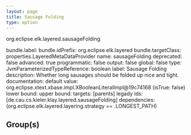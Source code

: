 ```yaml
---
layout: page
title: Sausage Folding
type: option
---
```

org.eclipse.elk.layered.sausageFolding

bundle.label: 
bundle.idPrefix: org.eclipse.elk.layered
bundle.targetClass: properties.LayeredMetaDataProvider
name: sausageFolding
deprecated: false
advanced: true
programmatic: false
output: false
global: false
type: JvmParameterizedTypeReference: boolean
label: Sausage Folding
description: Whether long sausages should be folded up nice and tight.
documentation: 
default value: org.eclipse.xtext.xbase.impl.XBooleanLiteralImpl@19c74168 (isTrue: false)
lower bound: 
upper bound: 
targets: [parents]
legady ids: [de.cau.cs.kieler.klay.layered.sausageFolding]
dependencies: (org.eclipse.elk.layered.layering.strategy == <XFeatureCallImplCustom>.LONGEST_PATH)

## Group(s)


